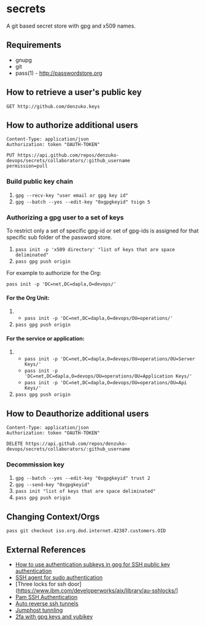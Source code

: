 # secrets

A git based secret store with gpg and x509 names.

## Requirements
   - gnupg
   - git
   - pass(1) - http://passwordstore.org

## How to retrieve a user's public key
```
GET http://github.com/denzuko.keys
```

## How to authorize additional users
```
Content-Type: application/json
Authorization: token "OAUTH-TOKEN"

PUT https://api.github.com/repos/denzuko-devops/secrets/collaborators/:github_username
permission=pull
```

### Build public key chain

1. `gpg --recv-key "user email or gpg key id"`
2. `gpg --batch --yes --edit-key "0xgpgkeyid" tsign 5`

### Authorizing a gpg user to a set of keys

To restrict only a set of specific gpg-id or set of gpg-ids is assigned for that specific sub folder of the password store.

1. `pass init -p 'x509 directory' "list of keys that are space deliminated"`
2. `pass gpg push origin`

For example to authorizie for the Org:

`pass init -p 'DC=net,DC=dapla,O=devops/'`

#### For the Org Unit:

1. * `pass init -p 'DC=net,DC=dapla,O=devops/OU=operations/'`
2. `pass gpg push origin`


#### For the service or application:

1. * `pass init -p 'DC=net,DC=dapla,O=devops/OU=operations/OU=Server Keys/'`
   * `pass init -p 'DC=net,DC=dapla,O=devops/OU=operations/OU=Application Keys/'`
   * `pass init -p 'DC=net,DC=dapla,O=devops/OU=operations/OU=Api Keys/'`
2. `pass gpg push origin`

## How to Deauthorize additional users

```
Content-Type: application/json
Authorization: token "OAUTH-TOKEN"

DELETE https://api.github.com/repos/denzuko-devops/secrets/collaborators/:github_username
```

### Decommission key
1. `gpg --batch --yes --edit-key "0xgpgkeyid" trust 2`
2. `gpg --send-key "0xgpgkeyid"`
3. `pass init "list of keys that are space deliminated"`
4. `pass gpg push origin`

## Changing Context/Orgs
`pass git checkout iso.org.dod.internet.42387.customers.OID`

## External References

- [How to use authentication subkeys in gpg for SSH public key authentication](https://gist.github.com/andrewlkho/7373190)
- [SSH agent for sudo authentication](http://evans.io/legacy/posts/ssh-agent-for-sudo-authentication/)
- [Three locks for ssh door](https://www.ibm.com/developerworks/aix/library/au-sshlocks/]
- [Pam SSH Authentication](https://wiki.archlinux.org/index.php/SSH_keys#pam_ssh)
- [Auto reverse ssh tunnels](https://hobo.house/2016/06/20/fun-and-profit-with-reverse-ssh-tunnels-and-autossh/)
- [Jumphost tunnling](https://samsaffron.com/archive/2008/07/02/SSH+Jumphosts+tunneling+and+other+curiosities+)
- [2fa with gpg keys and yubikey](https://karlgrz.com/2fa-gpg-ssh-keys-with-pass-and-yubikey-neo/)
